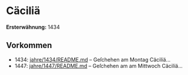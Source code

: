 # Cäciliä

**Ersterwähnung:** 1434

## Vorkommen
- 1434: [jahre/1434/README.md](../jahre/1434/README.md) – Geſchehen am Montag Cäciliä...
- 1447: [jahre/1447/README.md](../jahre/1447/README.md) – Geſchehen am
am Mittwoch Cäciliä...
